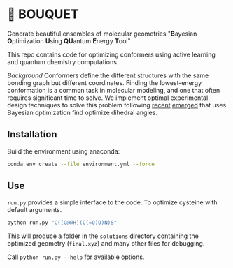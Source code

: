 # 🌻 BOUQUET

Generate beautiful ensembles of molecular geometries
"**B**ayesian **O**ptimization **U**sing **QU**antum **E**nergy **T**ool"

This repo contains code for optimizing conformers using active learning and quantum chemistry computations.

*Background* Conformers define the different structures with the same bonding graph but different coordinates. 
Finding the lowest-energy conformation is a common task in molecular modeling, and one that often requires significant time to solve.
We implement optimal experimental design techniques to solve this problem
following [recent](https://jcheminf.biomedcentral.com/articles/10.1186/s13321-019-0354-7) [emerged](https://pubs.acs.org/doi/full/10.1021/acs.jctc.0c00648)
that uses Bayesian optimization find optimize dihedral angles.

## Installation

Build the environment using anaconda:

```bash
conda env create --file environment.yml --force
```

## Use

`run.py` provides a simple interface to the code. To optimize cysteine with default arguments.

```bash
python run.py "C([C@@H](C(=O)O)N)S"
```

This will produce a folder in the `solutions` directory containing the optimized geometry 
(`final.xyz`) and many other files for debugging.

Call `python run.py --help` for available options.
